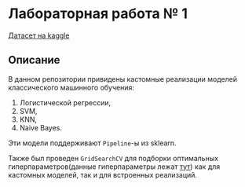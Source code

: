 # Лабораторная работа № 1

[Датасет на kaggle](https://www.kaggle.com/competitions/titanic/data)

## Описание 
В данном репозитории привидены кастомные реализации моделей классического машинного обучения:
1. Логистической регрессии,
2. SVM,
3. KNN,
4. Naive Bayes.

Эти модели поддерживают `Pipeline`-ы из sklearn.

Также был проведен `GridSearchCV` для подборки оптимальных гиперпараметров(данные гиперпараметры лежат [тут](params/)) как для кастомных моделей, так и для встроенных реализаций.

